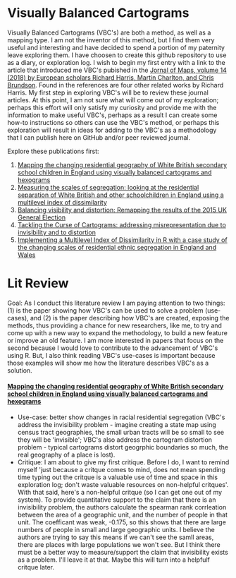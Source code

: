 # Visually Balanced Cartograms

Visually Balanced Cartograms (VBC's) are both a method, as well as a mapping type. I am not the inventor of this method, but I find them very useful and interesting and have decided to spend a portion of my paternity leave exploring them. I have choosen to create this github repository to use as a diary, or exploration log. I wish to begin my first entry with a link to the article that introduced me VBC's pubished in the [Jornal of Maps, volume 14 (2018) by European scholars Richard Harris, Martin Charlton, and Chris Brundson](https://www.tandfonline.com/doi/full/10.1080/17445647.2018.1478753). Found in the references are four other related works by Richard Harris. My first step in exploring VBC's will be to review these journal articles. At this point, I am not sure what will come out of my exploration; perhaps this effort will only satisfy my curiosity and provide me with the information to make useful VBC's, perhaps as a result I can create some how-to instructions so others can use the VBC's method, or perhaps this exploration will result in ideas for adding to the VBC's as a methodology that I can publish here on GitHub and/or peer reviewed journal. 

Explore these publications first:
1. [Mapping the changing residential geography of White British secondary school children in England using visually balanced cartograms and hexograms](https://www.tandfonline.com/doi/full/10.1080/17445647.2018.1478753)
2. [Measuring the scales of segregation: looking at the residential separation of White British and other schoolchildren in England using a multilevel index of dissimilarity](https://rgs-ibg.onlinelibrary.wiley.com/doi/abs/10.1111/tran.12181)
3. [Balancing visibility and distortion: Remapping the results of the 2015 UK General Election](https://journals.sagepub.com/doi/full/10.1177/0308518X17708439)
4. [Tackling the Curse of Cartograms: addressing misrepresentation due to invisibility and to distortion](https://huckg.is/gisruk2017/GISRUK_2017_paper_29.pdf)
5. [Implementing a Multilevel Index of Dissimilarity in R with a case study of the changing scales of residential ethnic segregation in England and Wales](https://journals.sagepub.com/doi/full/10.1177/2399808317748328)

# Lit Review
Goal: As I conduct this literature review I am paying attention to two things: (1) is the paper showing how VBC's can be used to solve a problem (use-cases), and (2) is the paper describing how VBC's are created, exposing the methods, thus providing a chance for new researchers, like me, to try and come up with a new way to expand the methodology, to build a new feature or improve an old feature. I am more interested in papers that focus on the second because I would love to contribute to the advancement of VBC's using R. But, I also think reading VBC's use-cases is important because those examples will show me how the literature describes VBC's as a solution.
#### [Mapping the changing residential geography of White British secondary school children in England using visually balanced cartograms and hexograms](https://www.tandfonline.com/doi/full/10.1080/17445647.2018.1478753)
- Use-case: better show changes in racial residential segregation (VBC's address the invisibility problem - imagine creating a state map using census tract geographies, the small urban tracts will be so small to see they will be 'invisible'; VBC's also address the cartogram distortion problem - typical cartograms distort geogrphic boundaries so much, the real geography of a place is lost).
- Critique: I am about to give my first critique. Before I do, I want to remind myself 'just because a critque comes to mind, does not mean spending time typing out the critque is a valuable use of time and space in this exploration log; don't waste valuable resources on non-helpful critques'. With that said, here's a non-helpful critque (so I can get one out of my system). To provide quantitative support to the claim that there is an invisibility problem, the authors calculate the spearman rank corrleation between the area of a geographic unit, and the number of people in that unit. The coefficant was weak, -0.175, so this shows that there are large numbers of people in small and large geographic units. I believe the authors are trying to say this means if we can't see the samll areas, there are places with large populations we won't see. But I think there must be a better way to measure/support the claim that invisibility exists as a problem. I'll leave it at that. Maybe this will turn into a helpfulf critque later.

